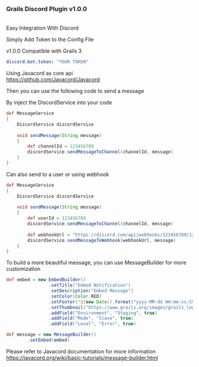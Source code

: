### Grails Discord Plugin v1.0.0 
<br>
Easy Integration With Discord

Simply Add Token to the Config File

v1.0.0 Compatible with Grails 3
```yml 
discord.bot.token: "YOUR TOKEN"
```
Using Javacord as core api <br>
https://github.com/Javacord/Javacord

Then you can use the following code to send a message

By inject the DiscordService into your code
```Groovy
def MessageService
{
    DiscordService discordService
    
    void sendMessage(String message)
    {
        def channelId = 123456789
        discordService.sendMessageToChannel(channelId, message)
    }
}
```

Can also send to a user or using webhook 
```Groovy
def MessageService
{
    DiscordService discordService
    
    void sendMessage(String message)
    {
        def userId = 123456789
        discordService.sendMessageToChannel(channelId, message)
        
        def webhookUrl = "https://discord.com/api/webhooks/123456789/123456789"
        discordService.sendMessageToWebhook(webhookUrl, message)
    }
}
```

To build a more beautiful message, you can use MessageBuilder for more customization
```Groovy
def embed = new EmbedBuilder()
                .setTitle("Embed Notification")
                .setDescription("Embed Message")
                .setColor(Color.RED)
                .setFooter("${new Date().format("yyyy-MM-dd HH:mm:ss:SSS")}")
                .setThumbnail("https://www.grails.org/images/grails_logo.png")
                .addField("Environment", "Staging", true)
                .addField("Mode", "Slave", true)
                .addField("Level", "Error", true)

def message = new MessageBuilder()
        .setEmbed(embed)
```

Please refer to Javacord documentation for more information
https://javacord.org/wiki/basic-tutorials/message-builder.html

